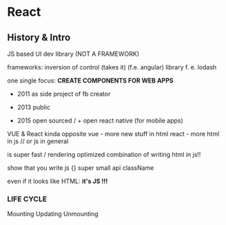 # React

## History & Intro

JS based UI dev library
(NOT A FRAMEWORK)

frameworks: inversion of control (takes it) (f.e. angular)
library f. e. lodash

one single focus:
**CREATE COMPONENTS FOR WEB APPS**

- 2011 as side project of fb creator

- 2013 public

- 2015 open sourced / + open react native (for mobile apps)

VUE & React kinda opposite
vue - more new stuff in html
react - more html in js // or js in general

is super fast / rendering optimized
combination of writing html in js!!

show that you write js {}
super small api
className

even if it looks like HTML: **it's JS !!!**

### LIFE CYCLE

Mounting
Updating
Unmounting
